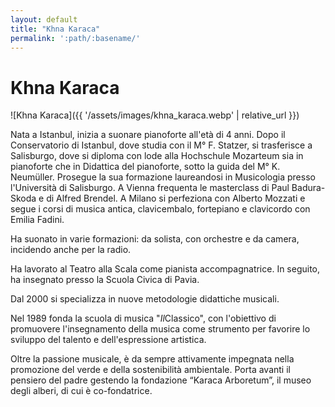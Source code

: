 ```yaml
---
layout: default
title: "Khna Karaca"
permalink: ':path/:basename/'
---
```


# Khna Karaca
![Khna Karaca]({{ '/assets/images/khna_karaca.webp' | relative_url }})

Nata a Istanbul, inizia a suonare pianoforte all'età di 4 anni. Dopo il Conservatorio di Istanbul, dove studia con il M° F. Statzer, si trasferisce a Salisburgo, dove si diploma con lode alla Hochschule Mozarteum sia in pianoforte che in Didattica del pianoforte, sotto la guida del M° K. Neumüller. Prosegue la sua formazione laureandosi in Musicologia presso l'Università di Salisburgo. A Vienna frequenta le masterclass di Paul Badura-Skoda e di Alfred Brendel. A Milano si perfeziona con Alberto Mozzati e segue i corsi di musica antica, clavicembalo, fortepiano e clavicordo con Emilia Fadini.

Ha suonato in varie formazioni: da solista, con orchestre e da camera, incidendo  anche per la radio.

Ha lavorato al Teatro alla Scala come pianista accompagnatrice. In seguito, ha insegnato presso la Scuola Civica di Pavia.

Dal 2000 si specializza in nuove metodologie didattiche musicali.

Nel 1989 fonda la scuola di musica "*Il*Classico", con l'obiettivo di promuovere l'insegnamento della musica come strumento per favorire lo sviluppo del talento e dell'espressione artistica. 

Oltre la passione musicale, è da sempre attivamente impegnata nella promozione del verde e della sostenibilità ambientale. Porta avanti il pensiero del padre gestendo la fondazione “Karaca Arboretum”, il museo degli alberi, di cui è co-fondatrice.

